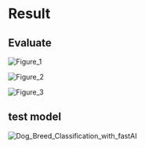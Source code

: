 # Result
## Evaluate 



![Figure_1](https://github.com/user-attachments/assets/02304bfb-cd13-4280-8254-880a5db10053)


![Figure_2](https://github.com/user-attachments/assets/d114d76a-62c0-4317-a963-bd3c7eb82193)


![Figure_3](https://github.com/user-attachments/assets/9b3275fc-a883-42c4-bff4-fe5d42ecb78e)

## test model



![Dog_Breed_Classification_with_fastAI](https://github.com/user-attachments/assets/6369d33d-6a4b-435e-bd3e-fc2f61dc9134)



